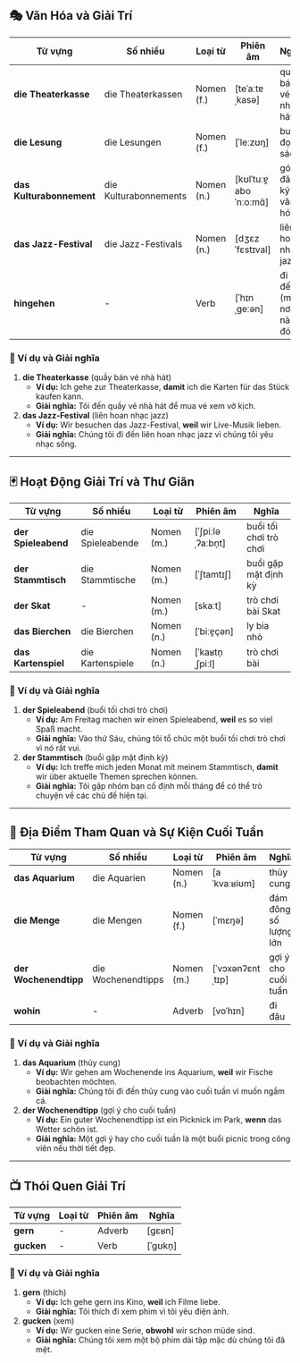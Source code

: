 ## **🎭 Văn Hóa và Giải Trí**

|**Từ vựng**|**Số nhiều**|**Loại từ**|**Phiên âm**|**Nghĩa**|
|---|---|---|---|---|
|**die Theaterkasse**|die Theaterkassen|Nomen (f.)|[teˈaːtɐˌkasə]|quầy bán vé nhà hát|
|**die Lesung**|die Lesungen|Nomen (f.)|[ˈleːzʊŋ]|buổi đọc sách|
|**das Kulturabonnement**|die Kulturabonnements|Nomen (n.)|[kʊlˈtuːɐ̯ aboˈnːoːmɑ̃]|gói đăng ký văn hóa|
|**das Jazz-Festival**|die Jazz-Festivals|Nomen (n.)|[dʒɛz ˈfɛstɪval]|liên hoan nhạc jazz|
|**hingehen**|-|Verb|[ˈhɪnˌɡeːən]|đi đến (một nơi nào đó)|

### **📌 Ví dụ và Giải nghĩa**

1. **die Theaterkasse** (quầy bán vé nhà hát)
    - **Ví dụ:** Ich gehe zur Theaterkasse, **damit** ich die Karten für das Stück kaufen kann.
    - **Giải nghĩa:** Tôi đến quầy vé nhà hát để mua vé xem vở kịch.
2. **das Jazz-Festival** (liên hoan nhạc jazz)
    - **Ví dụ:** Wir besuchen das Jazz-Festival, **weil** wir Live-Musik lieben.
    - **Giải nghĩa:** Chúng tôi đi đến liên hoan nhạc jazz vì chúng tôi yêu nhạc sống.

---

## **🃏 Hoạt Động Giải Trí và Thư Giãn**

|**Từ vựng**|**Số nhiều**|**Loại từ**|**Phiên âm**|**Nghĩa**|
|---|---|---|---|---|
|**der Spieleabend**|die Spieleabende|Nomen (m.)|[ˈʃpiːləˌʔaːbn̩t]|buổi tối chơi trò chơi|
|**der Stammtisch**|die Stammtische|Nomen (m.)|[ˈʃtamtɪʃ]|buổi gặp mặt định kỳ|
|**der Skat**|-|Nomen (m.)|[skaːt]|trò chơi bài Skat|
|**das Bierchen**|die Bierchen|Nomen (n.)|[ˈbiːɐ̯çən]|ly bia nhỏ|
|**das Kartenspiel**|die Kartenspiele|Nomen (n.)|[ˈkaʁtn̩ˌʃpiːl]|trò chơi bài|

### **📌 Ví dụ và Giải nghĩa**

1. **der Spieleabend** (buổi tối chơi trò chơi)
    - **Ví dụ:** Am Freitag machen wir einen Spieleabend, **weil** es so viel Spaß macht.
    - **Giải nghĩa:** Vào thứ Sáu, chúng tôi tổ chức một buổi tối chơi trò chơi vì nó rất vui.
2. **der Stammtisch** (buổi gặp mặt định kỳ)
    - **Ví dụ:** Ich treffe mich jeden Monat mit meinem Stammtisch, **damit** wir über aktuelle Themen sprechen können.
    - **Giải nghĩa:** Tôi gặp nhóm bạn cố định mỗi tháng để có thể trò chuyện về các chủ đề hiện tại.

---

## **🐠 Địa Điểm Tham Quan và Sự Kiện Cuối Tuần**

|**Từ vựng**|**Số nhiều**|**Loại từ**|**Phiên âm**|**Nghĩa**|
|---|---|---|---|---|
|**das Aquarium**|die Aquarien|Nomen (n.)|[aˈkvaːʁiʊm]|thủy cung|
|**die Menge**|die Mengen|Nomen (f.)|[ˈmɛŋə]|đám đông, số lượng lớn|
|**der Wochenendtipp**|die Wochenendtipps|Nomen (m.)|[ˈvɔxənʔɛntˌtɪp]|gợi ý cho cuối tuần|
|**wohin**|-|Adverb|[voˈhɪn]|đi đâu|

### **📌 Ví dụ và Giải nghĩa**

1. **das Aquarium** (thủy cung)
    - **Ví dụ:** Wir gehen am Wochenende ins Aquarium, **weil** wir Fische beobachten möchten.
    - **Giải nghĩa:** Chúng tôi đi đến thủy cung vào cuối tuần vì muốn ngắm cá.
2. **der Wochenendtipp** (gợi ý cho cuối tuần)
    - **Ví dụ:** Ein guter Wochenendtipp ist ein Picknick im Park, **wenn** das Wetter schön ist.
    - **Giải nghĩa:** Một gợi ý hay cho cuối tuần là một buổi picnic trong công viên nếu thời tiết đẹp.

---

## **📺 Thói Quen Giải Trí**

|**Từ vựng**|**Loại từ**|**Phiên âm**|**Nghĩa**|
|---|---|---|---|
|**gern**|-|Adverb|[ɡɛʁn]|
|**gucken**|-|Verb|[ˈɡʊkn̩]|

### **📌 Ví dụ và Giải nghĩa**

1. **gern** (thích)
    - **Ví dụ:** Ich gehe gern ins Kino, **weil** ich Filme liebe.
    - **Giải nghĩa:** Tôi thích đi xem phim vì tôi yêu điện ảnh.
2. **gucken** (xem)
    - **Ví dụ:** Wir gucken eine Serie, **obwohl** wir schon müde sind.
    - **Giải nghĩa:** Chúng tôi xem một bộ phim dài tập mặc dù chúng tôi đã mệt.